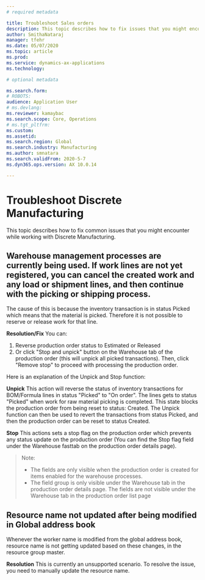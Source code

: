 ```yaml
---
# required metadata

title: Troubleshoot Sales orders
description: This topic describes how to fix issues that you might encounter while working with discrete manufacturing.
author: SmithaNataraj
manager: tfehr
ms.date: 05/07/2020
ms.topic: article
ms.prod: 
ms.service: dynamics-ax-applications
ms.technology: 

# optional metadata

ms.search.form: 
# ROBOTS: 
audience: Application User
# ms.devlang: 
ms.reviewer: kamaybac
ms.search.scope: Core, Operations
# ms.tgt_pltfrm: 
ms.custom: 
ms.assetid: 
ms.search.region: Global
ms.search.industry: Manufacturing
ms.author: smnatara
ms.search.validFrom: 2020-5-7
ms.dyn365.ops.version: AX 10.0.14

---
```

# Troubleshoot Discrete Manufacturing

This topic describes how to fix common issues that you might encounter while working with Discrete Manufacturing.

##  Warehouse management processes are currently being used. If work lines are not yet registered, you can cancel the created work and any load or shipment lines, and then continue with the picking or shipping process.
The cause of this is because the inventory transaction is in status Picked which means that the material is picked. Therefore it is not possible to reserve or release work for that line.
		
**Resolution/Fix**
You can:

1. Reverse production order status to Estimated or Released
2. Or click "Stop and unpick" button on the Warehouse tab of the production order (this will unpick all picked transactions). Then, click "Remove stop" to proceed with processing the production order.

Here is an explanation of the Unpick and Stop function:

**Unpick**
This action will reverse the status of inventory transactions for BOM/Formula lines in status "Picked" to "On order". The lines gets to status "Picked" when work for raw material picking is completed. This state blocks the production order from being reset to status: Created. The Unpick function can then be used to revert the transactions from status Picked, and then the production order can be reset to status Created.

**Stop**
This actions sets a stop flag on the production order which prevents any status update on the production order (You can find the Stop flag field under the Warehouse fasttab on the production order details page).

>Note:
>- The fields are only visible when the production order is created for items enabled for the warehouse processes.
>- The field group is only visible under the Warehouse tab in the production order details page. The fields are not visible under the Warehouse tab in the production order list page

## Resource name not updated after being modified in Global address book
Whenever the worker name is modified from the global address book, resource name is not getting updated based on these changes, in the resource group master.

**Resolution**
This is currently an unsupported scenario. To resolve the issue, you need to manually update the resource name. 

## 
